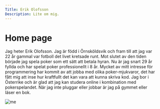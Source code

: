 ```yaml
---
Title: Erik Olofsson
Description: Lite om mig.
---
```


Home page
==========================

Jag heter Erik Olofsson. Jag är född i Örnsköldsvik och fram till att jag var 22 år gammal var fotboll det livet kretsade runt. Mot slutet av den tiden började jag spela poker som ett sätt att betala hyran. Nu är jag snart 29 år fyllda och har spelat poker professionellt i 8 år. Mycket av mitt intresse för programmering har kommit av att jobba
med olika poker-mjukvaror, det har fått mig att inse hur kraftfullt det kan vara att kunna skriva kod. Jag bor i Österrike och är glad att jag kan studera online i kombination med pokerspelandet. När jag inte pluggar eller jobbar är jag på gymmet eller läser en bok.

![me](%assets_url%/img/londonboy.jpg)